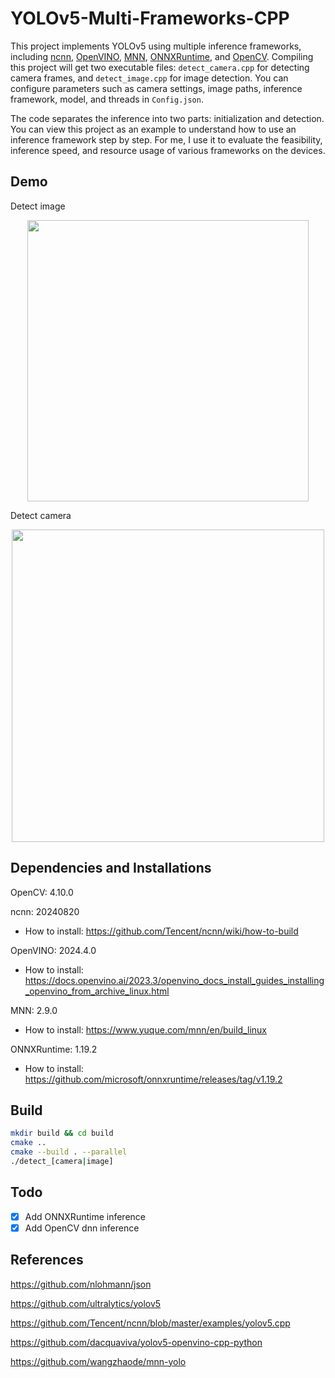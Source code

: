 # YOLOv5-Multi-Frameworks-CPP

This project implements YOLOv5 using multiple inference frameworks, including [ncnn](https://github.com/Tencent/ncnn), [OpenVINO](https://github.com/openvinotoolkit/openvino), [MNN](https://github.com/alibaba/MNN), [ONNXRuntime](https://github.com/microsoft/onnxruntime), and [OpenCV](https://github.com/opencv/opencv). Compiling this project will get two executable files: `detect_camera.cpp` for detecting camera frames, and `detect_image.cpp` for image detection. You can configure parameters such as camera settings, image paths, inference framework, model, and threads in `Config.json`.

The code separates the inference into two parts: initialization and detection. You can view this project as an example to understand how to use an inference framework step by step. For me, I use it to evaluate the feasibility, inference speed, and resource usage of various frameworks on the devices.

## Demo

Detect image

<p align="center">
  <img src="https://cdn.jsdelivr.net/gh/Avafly/ImageHostingService@master/uPic/SCR-20241007-ruzqq.jpg" width = "450">
</p>

Detect camera

<p align="center">
  <img src="https://cdn.jsdelivr.net/gh/Avafly/ImageHostingService@master/uPic/SCR-20241007-ruzq.png" width="500">
</p>

## Dependencies and Installations

OpenCV: 4.10.0

ncnn: 20240820

- How to install: https://github.com/Tencent/ncnn/wiki/how-to-build

OpenVINO: 2024.4.0

- How to install: https://docs.openvino.ai/2023.3/openvino_docs_install_guides_installing_openvino_from_archive_linux.html

MNN: 2.9.0

- How to install: https://www.yuque.com/mnn/en/build_linux

ONNXRuntime: 1.19.2

* How to install: https://github.com/microsoft/onnxruntime/releases/tag/v1.19.2

## Build

```bash
mkdir build && cd build
cmake ..
cmake --build . --parallel
./detect_[camera|image]
```

## Todo

- [x] Add ONNXRuntime inference
- [x] Add OpenCV dnn inference

## References

https://github.com/nlohmann/json

https://github.com/ultralytics/yolov5

https://github.com/Tencent/ncnn/blob/master/examples/yolov5.cpp

https://github.com/dacquaviva/yolov5-openvino-cpp-python

https://github.com/wangzhaode/mnn-yolo
